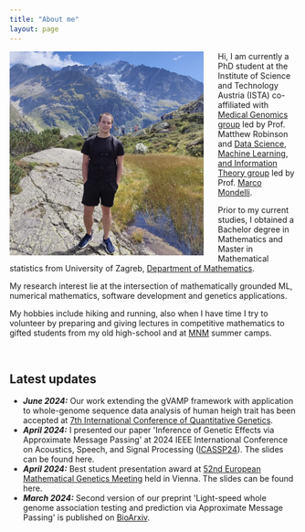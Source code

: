 ```yaml
---
title: "About me"
layout: page
---
```


  
<img align="left" src="/images/me.jpeg" alt="My photo" style="width:340px;height:357px;margin-right: 25px;">

Hi, I am currently a PhD student at the Institute of Science and Technology Austria (ISTA) co-affiliated with [Medical Genomics group](https://ist.ac.at/en/research/robinson-group/) led by Prof. Matthew Robinson and [Data Science, Machine Learning, and Information Theory group](https://ist.ac.at/en/research/mondelli-group/) led by Prof. [Marco Mondelli](http://marcomondelli.com/index.html).


Prior to my current studies, I obtained a Bachelor degree in Mathematics and Master in Mathematical statistics from University of Zagreb, [Department of Mathematics](https://www.pmf.unizg.hr/math/en).

My research interest lie at the intersection of mathematically grounded ML, numerical mathematics, software development and genetics applications.

My hobbies include hiking and running, also when I have time I try to volunteer by preparing and giving lectures in competitive mathematics to gifted students from my old high-school and at [MNM](https://mnm.hr) summer
camps.

<br /> 

## Latest updates

* ___June 2024:___ Our work extending the gVAMP framework with application to whole-genome sequence data analysis of human heigh trait has been accepted at [7th International Conference of Quantitative Genetics](https://icqg2024.pages.ist.ac.at).
* ___April 2024:___ I presented our paper 'Inference of Genetic Effects via Approximate Message Passing' at 2024 IEEE International Conference on Acoustics, Speech, and Signal Processing ([ICASSP24](https://2024.ieeeicassp.org)). The slides can be found here.
* ___April 2024:___ Best student presentation award at [52nd European Mathematical Genetics Meeting](https://emgm2024.ista.ac.at) held in Vienna. The slides can be found here.
* ___March 2024:___ Second version of our preprint 'Light-speed whole genome association testing and prediction via Approximate Message Passing' is published on [BioArxiv](https://www.biorxiv.org/content/10.1101/2023.09.14.557703v2).

